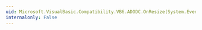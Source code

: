 ```yaml
---
uid: Microsoft.VisualBasic.Compatibility.VB6.ADODC.OnResize(System.EventArgs)
internalonly: False
---
```

